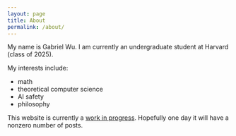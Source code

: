 ```yaml
---
layout: page
title: About
permalink: /about/
---
```


My name is Gabriel Wu. I am currently an undergraduate student at Harvard (class of 2025). <br>

My interests include:
- math
- theoretical computer science
- AI safety
- philosophy

This website is currently a <u>work in progress</u>. Hopefully one day it will have a nonzero number of posts.